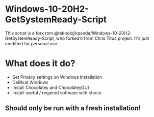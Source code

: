 # Windows-10-20H2-GetSystemReady-Script
This script is a fork rom @teknolojikpanda/Windows-10-20H2-GetSystemReady-Script, who forked it from  Chris Titus project. It's just modified for personal use.

# What does it do?
- Set Privacy settings on Windows Installation
- DeBloat Windows
- Install Chocolatey and ChocolateyGUI
- Install useful / required software with  choco

## Should only be run with a fresh installation!
